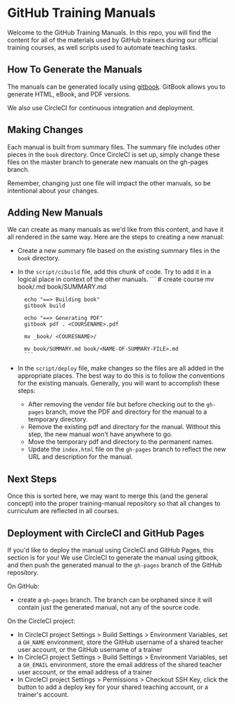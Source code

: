 # GitHub Training Manuals

Welcome to the GitHub Training Manuals. In this repo, you will find the content for all of the materials used by GitHub trainers during our official training courses, as well scripts used to automate teaching tasks.

## How To Generate the Manuals

The manuals can be generated locally using [gitbook](https://toolchain.gitbook.com/setup.html). GitBook allows you to generate HTML, eBook, and PDF versions.

We also use CircleCI for continuous integration and deployment.

## Making Changes

Each manual is built from summary files. The summary file includes other pieces in the `book` directory. Once CircleCI is set up, simply change these files on the master branch to generate new manuals on the gh-pages branch.

Remember, changing just one file will impact the other manuals, so be intentional about your changes.

## Adding New Manuals

We can create as many manuals as we'd like from this content, and have it all rendered in the same way. Here are the steps to creating a new manual:
- Create a new summary file based on the existing summary files in the `book` directory.
- In the `script/cibuild` file, add this chunk of code. Try to add it in a logical place in context of the other manuals.
        ```
        # create <description> course
        mv book/<NAME-OF-SUMMARY-FILE>.md book/SUMMARY.md

        echo "==> Building book"
        gitbook build

        echo "==> Generating PDF"
        gitbook pdf . <COURSENAME>.pdf

        mv _book/ <COURESNAME>/

        mv book/SUMMARY.md book/<NAME-OF-SUMMARY-FILE>.md
        ```
- In the `script/deploy` file, make changes so the files are all added in the appropriate places. The best way to do this is to follow the conventions for the existing manuals. Generally, you will want to accomplish these steps:
  - After removing the vendor file but before checking out to the `gh-pages` branch, move the PDF and directory for the manual to a temporary directory.
  - Remove the existing pdf and directory for the manual. Without this step, the new manual won't have anywhere to go.
  - Move the temporary pdf and directory to the permanent names.
  - Update the `index.html` file on the `gh-pages` branch to reflect the new URL and description for the manual.
  
## Next Steps

Once this is sorted here, we may want to merge this (and the general concept) into the proper training-manual repository so that all changes to curriculum are reflected in all courses.

## Deployment with CircleCI and GitHub Pages

If you'd like to deploy the manual using CircleCI and GitHub Pages, this section is for you! We use CircleCI to generate the manual using gitbook, and then push the generated manual to the `gh-pages` branch of the GitHub repository.

On GitHub:

- create a `gh-pages` branch. The branch can be orphaned since it will contain just the generated manual, not any of the source code. 

On the CircleCI project:

- In CircleCI project Settings > Build Settings > Environment Variables, set a `GH_NAME` environment, store the GitHub username of a shared teacher user account, or the GitHub username of a trainer
- In CircleCI project Settings > Build Settings > Environment Variables, set a `GH_EMAIL` environment, store the email address of the shared teacher user account, or the email address of a trainer
- In CircleCI project Settings > Permissions > Checkout SSH Key, click the button to add a deploy key for your shared teaching account, or a trainer's account.